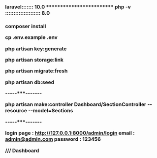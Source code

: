 <h3> laravel::::::: 10.0 ************************ php -v ::::::::::::::::::::: 8.0 <h3>




composer install

cp .env.example .env

php artisan key:generate

php artisan storage:link

php artisan migrate:fresh

php artisan db:seed

-----***-------

php artisan  make:controller Dashboard/SectionController --resource --model=Sections

-----***-------



login page : <http://127.0.0.1:8000/admin/login>
email : admin@admin.com
password : 123456


/// Dashboard


